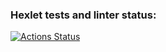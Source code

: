 ### Hexlet tests and linter status:
[![Actions Status](https://github.com/Wenzel-X/qa-engineer-project-84/actions/workflows/hexlet-check.yml/badge.svg)](https://github.com/Wenzel-X/qa-engineer-project-84/actions)